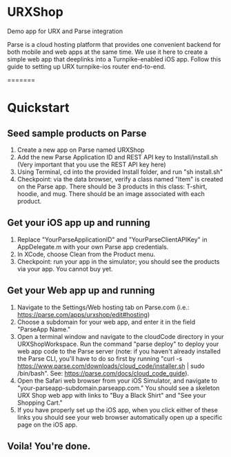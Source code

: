 URXShop
=======

Demo app for URX and Parse integration

Parse is a cloud hosting platform that provides one convenient backend for both mobile and web apps at the same time. We use it here to create a simple web app that deeplinks into a Turnpike-enabled iOS app. Follow this guide to setting up URX turnpike-ios router end-to-end.

=======

# Quickstart

## Seed sample products on Parse

1. Create a new app on Parse named URXShop
2. Add the new Parse Application ID and REST API key to Install/install.sh (Very important that you use the REST API key here)
3. Using Terminal, cd into the provided Install folder, and run "sh install.sh"
4. Checkpoint: via the data browser, verify a class named "Item" is created on the Parse app. There should be 3 products in this class: T-shirt, hoodie, and mug. There should be an image associated with each product.

## Get your iOS app up and running

1. Replace "YourParseApplicationID" and "YourParseClientAPIKey" in AppDelegate.m with your own Parse app credentials.
2. In XCode, choose Clean from the Product menu.
3. Checkpoint: run your app in the simulator; you should see the products via your app. You cannot buy yet.

## Get your Web app up and running
1. Navigate to the Settings/Web hosting tab on Parse.com (i.e.: https://parse.com/apps/urxshop/edit#hosting)
2. Choose a subdomain for your web app, and enter it in the field "ParseApp Name."
3. Open a terminal window and navigate to the cloudCode directory in your URXShopWorkspace. Run the command "parse deploy" to deploy your web app code to the Parse server (note: if you haven't already installed the Parse CLI, you'll have to do so first by running "curl -s https://www.parse.com/downloads/cloud_code/installer.sh | sudo /bin/bash". See: https://parse.com/docs/cloud_code_guide).
4. Open the Safari web browser from your iOS Simulator, and navigate to "your-parseapp-subdomain.parseapp.com." You should see a skeleton URX Shop web app with links to "Buy a Black Shirt" and "See your Shopping Cart."
5. If you have properly set up the iOS app, when you click either of these links you should see your web browser automatically open up a specific page on the iOS app.

## Voila! You're done.

